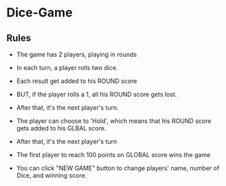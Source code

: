 # Dice-Game

## Rules

* The game has 2 players, playing in rounds
* In each turn, a player rolls two dice. 

* Each result get added to his ROUND score
* BUT, if the player rolls a 1, all his ROUND score gets lost.
* After that, it's the next player's turn.

* The player can choose to 'Hold', which means that his ROUND score gets added to his GLBAL score.
* After that, it's the next player's turn

* The first player to reach 100 points on GLOBAL score wins the game

* You can click "NEW GAME" button to change players' name, number of Dice, and winning score.
